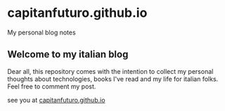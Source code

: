 # capitanfuturo.github.io
My personal blog notes

## Welcome to my italian blog
Dear all, this repository comes with the intention to collect my personal thoughts about technologies, books I've read and my life for italian folks.
Feel free to comment my post.

see you at [capitanfuturo.github.io](https://capitanfuturo.github.io/)
